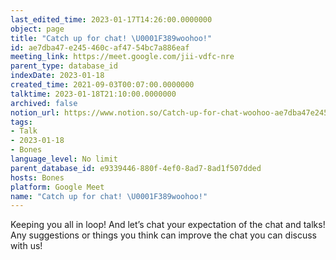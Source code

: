 ```yaml
---
last_edited_time: 2023-01-17T14:26:00.0000000
object: page
title: "Catch up for chat! \U0001F389woohoo!"
id: ae7dba47-e245-460c-af47-54bc7a886eaf
meeting_link: https://meet.google.com/jii-vdfc-nre
parent_type: database_id
indexDate: 2023-01-18
created_time: 2021-09-03T00:07:00.0000000
talktime: 2023-01-18T21:10:00.0000000
archived: false
notion_url: https://www.notion.so/Catch-up-for-chat-woohoo-ae7dba47e245460caf4754bc7a886eaf
tags:
- Talk
- 2023-01-18
- Bones
language_level: No limit
parent_database_id: e9339446-880f-4ef0-8ad7-8ad1f507dded
hosts: Bones
platform: Google Meet
name: "Catch up for chat! \U0001F389woohoo!"
---
```


Keeping you all in loop! And let’s chat your expectation of the chat and talks!
Any suggestions or things you think can improve the chat you can discuss with us!





